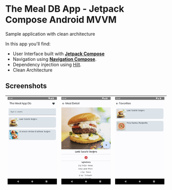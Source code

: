 # The Meal DB App - Jetpack Compose Android MVVM

Sample application with clean architecture

In this app you'll find:
*   User Interface built with **[Jetpack Compose](https://developer.android.com/jetpack/compose)**
*   Navigation using **[Navigation Compose](https://developer.android.com/jetpack/compose/navigation)**.
*   Dependency injection using [Hilt](https://developer.android.com/training/dependency-injection/hilt-android).
*   Clean Architecture

## Screenshots

| <img src="screen/screen1.png" alt="Screen1" width="200"> | <img src="screen/screen2.png" alt="Screen2" width="200"> | <img src="screen/screen3.png" alt="Screen3" width="200"> |
|---|---|---|
